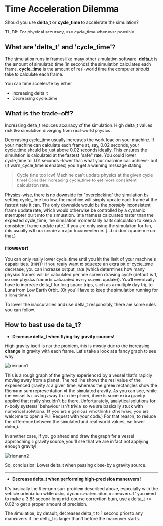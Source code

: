# Time Acceleration Dilemma
Should you use **delta_t** or **cycle_time** to accelerate the simulation?

TL;DR: For physical accuracy, use cycle_time whenever possible.

## What are 'delta_t' and 'cycle_time'?
The simulation runs in frames like many other simulation software. 
**delta_t** is the amount of simulated time (in seconds) the simulation calculates each frame.
**cycle_time** is the amount of real-world time the computer *should* take to calculate each frame.

You can time accelerate by either
- Increasing delta_t
- Decreasing cycle_time

## What is the trade-off?
Increasing delta_t reduces accuracy of the simulation. High delta_t values risk the simulation diverging from real-world physics.

Decreasing cycle_time usually increases the work load on your machine. If your machine can calculate each frame at, say, 0.02 seconds, your cycle_time should be just above 0.02 seconds ideally. This ensures the simulation is calculated at the fastest "safe" rate. You could lower cycle_time to 0.01 seconds -lower than what your machine can achieve- but (if warn_cycle_time is enabled) you'll get a warning message stating

> Cycle time too low! Machine can't update physics at the given cycle time!
> Consider increasing cycle_time to get more consistent calculation rate.

Physics-wise, there is no downside for "overclocking" the simulation by setting cycle_time too low, the machine will simply update each frame at the fastest rate it can. The only downside would be the *possibly* inconsistent frame update rate, which would otherwise be controlled by a dynamic interrupter built into the simulation. (If a frame is calculated faster than the expected cycle_time, the simulation momentarily halts calculation to keep a consistent frame update rate.) If you are only using the simulation for fun, this usually will not create a major inconvenience. (...but don't quote me on that.)

### However!
You can only really lower cycle_time until you hit the limit of your machine's capabilities. (HINT: If you really want to squeeze an extra bit of cycle_time decrease, you can increase output_rate (which determines how many physics frames will be calculated per one screen drawing cycle (default is 1, so one physics frame is calculated every screen update)). You'll eventually have to increase delta_t for long space trips, such as a multiple day trip to Luna from Low Earth Orbit. (Or you'll have to keep the simulation running for a long time.)

To lower the inaccuracies and use delta_t responsibly, there are some rules you can follow.

## How to best use delta_t?


- **Decrease delta_t when flying-by gravity sources!**

High gravity itself is not the problem, this is mostly due to the increasing **change** in gravity with each frame. Let's take a look at a fancy graph to see why.

![riemann1](https://user-images.githubusercontent.com/80536083/134770036-054cbcd9-cb6e-4bc0-80ed-08a45b026af1.png)

This is a rough graph of the gravity experienced by a vessel that's rapidly moving away from a planet. The red line shows the real value of the experienced gravity at a given time, whereas the green rectangles show the Riemann sum representation of the simulated gravity. As you can see, while the vessel is moving away from the planet, there is some extra gravity applied that really shouldn't be there. Unfortunately, analytical solutions for n-body systems' behaviour isn't trivial so we are basically stuck with numerical solutions. (If you are a genious who thinks otherwise, you are welcome to open a Pull Request with your code.) For that reason, to reduce the difference between the simulated and real-world values, we lower delta_t.

In another case, if you go ahead and draw the graph for a vessel approaching a gravity source, you'll see that we are in fact not applying enough gravity!

![riemann2](https://user-images.githubusercontent.com/80536083/134770490-377ba216-74d2-4958-834a-18ac62e0b69e.png)

So, conclusion: Lower delta_t when passing close-by a gravity source.


------------

- **Decrease delta_t when performing high-precision maneuvers!**

It's basically the Riemann sum problem described above, especially with the vehicle orientation while using dynamic-orientation maneuvers. If you need to make a 3.88 second long mid-course correction burn, use a delta_t <= 0.02 to get a proper amount of precision.

The simulation, by default, decreases delta_t to 1 second prior to any maneuvers if the delta_t is larger than 1 before the maneuver starts.
